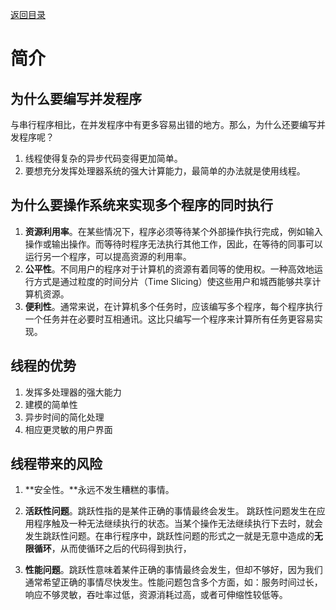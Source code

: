[返回目录](/README.md)

# 简介

## 为什么要编写并发程序

与串行程序相比，在并发程序中有更多容易出错的地方。那么，为什么还要编写并发程序呢？

1. 线程使得复杂的异步代码变得更加简单。
2. 要想充分发挥处理器系统的强大计算能力，最简单的办法就是使用线程。

## 为什么要操作系统来实现多个程序的同时执行

1. **资源利用率**。在某些情况下，程序必须等待某个外部操作执行完成，例如输入操作或输出操作。而等待时程序无法执行其他工作，因此，在等待的同事可以运行另一个程序，可以提高资源的利用率。
2. **公平性**。不同用户的程序对于计算机的资源有着同等的使用权。一种高效地运行方式是通过粒度的时间分片（Time Slicing）使这些用户和城西能够共享计算机资源。
3. **便利性**。通常来说，在计算机多个任务时，应该编写多个程序，每个程序执行一个任务并在必要时互相通讯。这比只编写一个程序来计算所有任务更容易实现。

## 线程的优势

1. 发挥多处理器的强大能力
2. 建模的简单性
3. 异步时间的简化处理
4. 相应更灵敏的用户界面

## 线程带来的风险

1. **安全性。**永远不发生糟糕的事情。

2. **活跃性问题**。跳跃性指的是某件正确的事情最终会发生。 跳跃性问题发生在应用程序触及一种无法继续执行的状态。当某个操作无法继续执行下去时，就会发生跳跃性问题。在串行程序中，跳跃性问题的形式之一就是无意中造成的**无限循环**，从而使循环之后的代码得到执行，

3. **性能问题**。跳跃性意味着某件正确的事情最终会发生，但却不够好，因为我们通常希望正确的事情尽快发生。性能问题包含多个方面，如：服务时间过长，响应不够灵敏，吞吐率过低，资源消耗过高，或者可伸缩性较低等。

    

